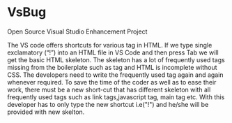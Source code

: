 # VsBug
Open Source Visual Studio Enhancement Project

The VS code offers shortcuts for various tag in HTML. If we type single exclamatory (“!”) into an HTML file in VS Code and then press Tab we will get the basic HTML skeleton. The skeleton has a lot of frequently used tags missing from the boilerplate such as <link> tag and HTML is incomplete without CSS. The developers need to write the frequently used tag again and again whenever required. To save the time of the coder as well as to ease their work, there must be a new short-cut that has different skeleton with all frequently used tags such as link tags,javascript tag, main tag etc. With this developer has to only type the new shortcut i.e("!") and he/she will be provided with new skelton.
